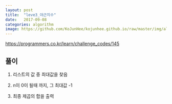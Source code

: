```yaml
---
layout: post
title:  "leve3_야근지수"
date:   2017-09-08
categories: algorithm
image: https://github.com/KoJunHee/kojunhee.github.io/raw/master/img/algorithm.png
---
```



<https://programmers.co.kr/learn/challenge_codes/145>

## 풀이


1. 리스트의 값 중 최대값을 찾음

2. n이 0이 될때 까지, 그 최대값 -1

3. 최종 제곱의 합을 출력
